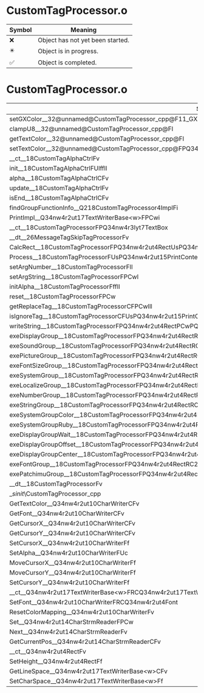 # CustomTagProcessor.o
| Symbol | Meaning 
| ------------- | ------------- 
| :x: | Object has not yet been started. 
| :eight_pointed_black_star: | Object is in progress. 
| :white_check_mark: | Object is completed. 


# CustomTagProcessor.o
| Symbol | Decompiled? |
| ------------- | ------------- |
| setGXColor__32@unnamed@CustomTagProcessor_cpp@F11_GXColorS10 | :x: |
| clampU8__32@unnamed@CustomTagProcessor_cpp@Fl | :x: |
| getTextColor__32@unnamed@CustomTagProcessor_cpp@Fl | :x: |
| setTextColor__32@unnamed@CustomTagProcessor_cpp@FPQ34nw4r2ut17TextWriterBase&lt;w&gt;l | :x: |
| __ct__18CustomTagAlphaCtrlFv | :x: |
| init__18CustomTagAlphaCtrlFUlffll | :x: |
| alpha__18CustomTagAlphaCtrlCFv | :x: |
| update__18CustomTagAlphaCtrlFv | :x: |
| isEnd__18CustomTagAlphaCtrlCFv | :x: |
| findGroupFunctionInfo__Q218CustomTagProcessor4ImplFi | :x: |
| PrintImpl__Q34nw4r2ut17TextWriterBase&lt;w&gt;FPCwi | :x: |
| __ct__18CustomTagProcessorFPQ34nw4r3lyt7TextBox | :x: |
| __dt__26MessageTagSkipTagProcessorFv | :x: |
| CalcRect__18CustomTagProcessorFPQ34nw4r2ut4RectUsPQ34nw4r2ut15PrintContext&lt;w&gt; | :x: |
| Process__18CustomTagProcessorFUsPQ34nw4r2ut15PrintContext&lt;w&gt; | :x: |
| setArgNumber__18CustomTagProcessorFll | :x: |
| setArgString__18CustomTagProcessorFPCwl | :x: |
| initAlpha__18CustomTagProcessorFffll | :x: |
| reset__18CustomTagProcessorFPCw | :x: |
| getReplaceTag__18CustomTagProcessorCFPCwlll | :x: |
| isIgnoreTag__18CustomTagProcessorCFUsPQ34nw4r2ut15PrintContext&lt;w&gt; | :x: |
| writeString__18CustomTagProcessorFPQ34nw4r2ut4RectPCwPQ34nw4r2ut15PrintContext&lt;w&gt; | :x: |
| exeDisplayGroup__18CustomTagProcessorFPQ34nw4r2ut4RectRC23MessageEditorMessageTagPQ34nw4r2ut15PrintContext&lt;w&gt; | :x: |
| exeSoundGroup__18CustomTagProcessorFPQ34nw4r2ut4RectRC23MessageEditorMessageTagPQ34nw4r2ut15PrintContext&lt;w&gt; | :x: |
| exePictureGroup__18CustomTagProcessorFPQ34nw4r2ut4RectRC23MessageEditorMessageTagPQ34nw4r2ut15PrintContext&lt;w&gt; | :x: |
| exeFontSizeGroup__18CustomTagProcessorFPQ34nw4r2ut4RectRC23MessageEditorMessageTagPQ34nw4r2ut15PrintContext&lt;w&gt; | :x: |
| exeSystemGroup__18CustomTagProcessorFPQ34nw4r2ut4RectRC23MessageEditorMessageTagPQ34nw4r2ut15PrintContext&lt;w&gt; | :x: |
| exeLocalizeGroup__18CustomTagProcessorFPQ34nw4r2ut4RectRC23MessageEditorMessageTagPQ34nw4r2ut15PrintContext&lt;w&gt; | :x: |
| exeNumberGroup__18CustomTagProcessorFPQ34nw4r2ut4RectRC23MessageEditorMessageTagPQ34nw4r2ut15PrintContext&lt;w&gt; | :x: |
| exeStringGroup__18CustomTagProcessorFPQ34nw4r2ut4RectRC23MessageEditorMessageTagPQ34nw4r2ut15PrintContext&lt;w&gt; | :x: |
| exeSystemGroupColor__18CustomTagProcessorFPQ34nw4r2ut4RectiPQ34nw4r2ut15PrintContext&lt;w&gt; | :x: |
| exeSystemGroupRuby__18CustomTagProcessorFPQ34nw4r2ut4RectRC23MessageEditorMessageTagPQ34nw4r2ut15PrintContext&lt;w&gt; | :x: |
| exeDisplayGroupWait__18CustomTagProcessorFPQ34nw4r2ut4RectUsPQ34nw4r2ut15PrintContext&lt;w&gt; | :x: |
| exeDisplayGroupOffset__18CustomTagProcessorFPQ34nw4r2ut4RectRC23MessageEditorMessageTagPQ34nw4r2ut15PrintContext&lt;w&gt; | :x: |
| exeDisplayGroupCenter__18CustomTagProcessorFPQ34nw4r2ut4RectRC23MessageEditorMessageTagPQ34nw4r2ut15PrintContext&lt;w&gt; | :x: |
| exeFontGroup__18CustomTagProcessorFPQ34nw4r2ut4RectRC23MessageEditorMessageTagPQ34nw4r2ut15PrintContext&lt;w&gt; | :x: |
| exePatchimuGroup__18CustomTagProcessorFPQ34nw4r2ut4RectRC23MessageEditorMessageTagPQ34nw4r2ut15PrintContext&lt;w&gt; | :x: |
| __dt__18CustomTagProcessorFv | :x: |
| __sinit_\CustomTagProcessor_cpp | :x: |
| GetTextColor__Q34nw4r2ut10CharWriterCFv | :x: |
| GetFont__Q34nw4r2ut10CharWriterCFv | :x: |
| GetCursorX__Q34nw4r2ut10CharWriterCFv | :x: |
| GetCursorY__Q34nw4r2ut10CharWriterCFv | :x: |
| SetCursorX__Q34nw4r2ut10CharWriterFf | :x: |
| SetAlpha__Q34nw4r2ut10CharWriterFUc | :x: |
| MoveCursorX__Q34nw4r2ut10CharWriterFf | :x: |
| MoveCursorY__Q34nw4r2ut10CharWriterFf | :x: |
| SetCursorY__Q34nw4r2ut10CharWriterFf | :x: |
| __ct__Q34nw4r2ut17TextWriterBase&lt;w&gt;FRCQ34nw4r2ut17TextWriterBase&lt;w&gt; | :x: |
| SetFont__Q34nw4r2ut10CharWriterFRCQ34nw4r2ut4Font | :x: |
| ResetColorMapping__Q34nw4r2ut10CharWriterFv | :x: |
| Set__Q34nw4r2ut14CharStrmReaderFPCw | :x: |
| Next__Q34nw4r2ut14CharStrmReaderFv | :x: |
| GetCurrentPos__Q34nw4r2ut14CharStrmReaderCFv | :x: |
| __ct__Q34nw4r2ut4RectFv | :x: |
| SetHeight__Q34nw4r2ut4RectFf | :x: |
| GetLineSpace__Q34nw4r2ut17TextWriterBase&lt;w&gt;CFv | :x: |
| SetCharSpace__Q34nw4r2ut17TextWriterBase&lt;w&gt;Ff | :x: |

